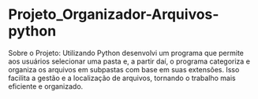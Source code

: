 # Projeto_Organizador-Arquivos-python
 Sobre o Projeto: Utilizando Python desenvolvi um programa que permite aos usuários selecionar uma pasta e, a partir daí, o programa categoriza e organiza os arquivos em subpastas com base em suas extensões. Isso facilita a gestão e a localização de arquivos, tornando o trabalho mais eficiente e organizado.
